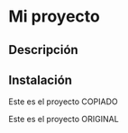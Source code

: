 # Mi proyecto

## Descripción

## Instalación

Este es el proyecto COPIADO

Este es el proyecto ORIGINAL
